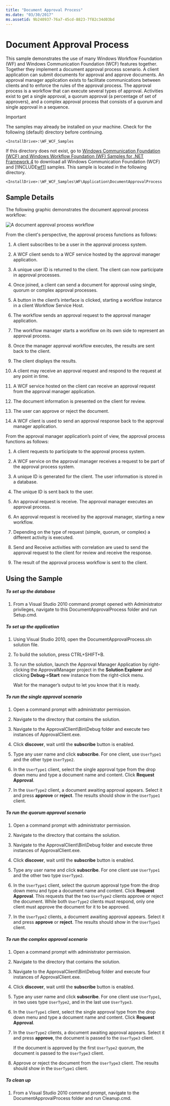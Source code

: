 ```yaml
---
title: "Document Approval Process"
ms.date: "03/30/2017"
ms.assetid: 9b240937-76a7-45cd-8823-7f82c34d03bd
---
```

# Document Approval Process

This sample demonstrates the use of many Windows Workflow Foundation (WF) and Windows Communication Foundation (WCF) features together. Together they implement a document approval process scenario. A client application can submit documents for approval and approve documents. An approval manager application exists to facilitate communications between clients and to enforce the rules of the approval process. The approval process is a workflow that can execute several types of approval. Activities exist to get a single approval, a quorum approval (a percentage of set of approvers), and a complex approval process that consists of a quorum and single approval in a sequence.

> [!IMPORTANT]
> The samples may already be installed on your machine. Check for the following (default) directory before continuing.
>
> `<InstallDrive>:\WF_WCF_Samples`
>
> If this directory does not exist, go to [Windows Communication Foundation (WCF) and Windows Workflow Foundation (WF) Samples for .NET Framework 4](https://go.microsoft.com/fwlink/?LinkId=150780) to download all Windows Communication Foundation (WCF) and [!INCLUDE[wf1](../../../../includes/wf1-md.md)] samples. This sample is located in the following directory.
>
> `<InstallDrive>:\WF_WCF_Samples\WF\Application\DocumentApprovalProcess`

## Sample Details

The following graphic demonstrates the document approval process workflow:

![A document approval process workflow](./media/document-approval-process/document-approval-process.jpg)

From the client's perspective, the approval process functions as follows:

1. A client subscribes to be a user in the approval process system.

2. A WCF client sends to a WCF service hosted by the approval manager application.

3. A unique user ID is returned to the client. The client can now participate in approval processes.

4. Once joined, a client can send a document for approval using single, quorum or complex approval processes.

5. A button in the client’s interface is clicked, starting a workflow instance in a client Workflow Service Host.

6. The workflow sends an approval request to the approval manager application.

7. The workflow manager starts a workflow on its own side to represent an approval process.

8. Once the manager approval workflow executes, the results are sent back to the client.

9. The client displays the results.

10. A client may receive an approval request and respond to the request at any point in time.

11. A WCF service hosted on the client can receive an approval request from the approval manager application.

12. The document information is presented on the client for review.

13. The user can approve or reject the document.

14. A WCF client is used to send an approval response back to the approval manager application.

From the approval manager application’s point of view, the approval process functions as follows:

1. A client requests to participate to the approval process system.

2. A WCF service on the approval manager receives a request to be part of the approval process system.

3. A unique ID is generated for the client. The user information is stored in a database.

4. The unique ID is sent back to the user.

5. An approval request is receive. The approval manager executes an approval process.

6. An approval request is received by the approval manager, starting a new workflow.

7. Depending on the type of request (simple, quorum, or complex) a different activity is executed.

8. Send and Receive activities with correlation are used to send the approval request to the client for review and receive the response.

9. The result of the approval process workflow is sent to the client.

## Using the Sample

##### To set up the database

1. From a Visual Studio 2010 command prompt opened with Administrator privileges, navigate to this DocumentApprovalProcess folder and run Setup.cmd.

##### To set up the application

1. Using Visual Studio 2010, open the DocumentApprovalProcess.sln solution file.

2. To build the solution, press CTRL+SHIFT+B.

3. To run the solution, launch the Approval Manager Application by right-clicking the ApprovalManager project in the **Solution Explorer** and clicking **Debug**->**Start** new instance from the right-click menu.

    Wait for the manager’s output to let you know that it is ready.

##### To run the single approval scenario

1. Open a command prompt with administrator permission.

2. Navigate to the directory that contains the solution.

3. Navigate to the ApprovalClient\Bin\Debug folder and execute two instances of ApprovalClient.exe.

4. Click **discover**, wait until the **subscribe** button is enabled.

5. Type any user name and click **subscribe**. For one client, use `UserType1` and the other type `UserType2`.

6. In the `UserType1` client, select the single approval type from the drop down menu and type a document name and content. Click **Request Approval**.

7. In the `UserType2` client, a document awaiting approval appears. Select it and press **approve** or **reject**. The results should show in the `UserType1` client.

##### To run the quorum approval scenario

1. Open a command prompt with administrator permission.

2. Navigate to the directory that contains the solution.

3. Navigate to the ApprovalClient\Bin\Debug folder and execute three instances of ApprovalClient.exe.

4. Click **discover**, wait until the **subscribe** button is enabled.

5. Type any user name and click **subscribe**. For one client use `UserType1` and the other two type `UserType2`.

6. In the `UserType1` client, select the quorum approval type from the drop down menu and type a document name and content. Click **Request Approval**. This requests that the two `UserType2` clients approve or reject the document. While both `UserType2` clients must respond, only one client must approve the document for it to be approved.

7. In the `UserType2` clients, a document awaiting approval appears. Select it and press **approve** or **reject**. The results should show in the `UserType1` client.

##### To run the complex approval scenario

1. Open a command prompt with administrator permission.

2. Navigate to the directory that contains the solution.

3. Navigate to the ApprovalClient\Bin\Debug folder and execute four instances of ApprovalClient.exe.

4. Click **discover**, wait until the **subscribe** button is enabled.

5. Type any user name and click **subscribe**. For one client use `UserType1`, in two uses type `UserType2`, and in the last use `UserType3`.

6. In the `UserType1` client, select the single approval type from the drop down menu and type a document name and content. Click **Request Approval**.

7. In the `UserType2` clients, a document awaiting approval appears. Select it and press **approve**, the document is passed to the `UserType3` client.

    If the document is approved by the first `UserType2` quorum, the document is passed to the `UserType3` client.

8. Approve or reject the document from the `UserType3` client. The results should show in the `UserType1` client.

##### To clean up

1. From a Visual Studio 2010 command prompt, navigate to the DocumentApprovalProcess folder and run Cleanup.cmd.
